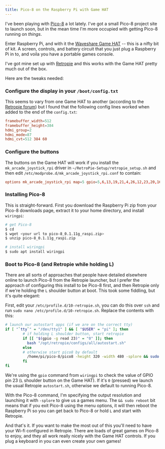 ```yaml
---
title: Pico-8 on the Raspberry Pi with Game HAT
---
```


I've been playing with [Pico-8](https://www.lexaloffle.com/pico-8.php) a lot lately. I've got a small Pico-8 project site to launch soon, but in the mean time I'm more occupied with getting Pico-8 running on _things_.

Enter Raspberry Pi, and with it the [Waveshare Game HAT](https://www.waveshare.com/wiki/Game_HAT) -- this is a nifty bit of kit. A screen, controls, and battery circuit that you just plug a Raspberry Pi in to, and voila you have a portable games console.

I've got mine set up with [Retropie](https://retropie.org.uk/) and this works with the Game HAT pretty much out of the box.

Here are the tweaks needed:

### Configure the display in your `/boot/config.txt`

This seems to vary from one Game HAT to another (according to the [Retropie forum](https://retropie.org.uk/forum/topic/20308/waveshare-game-hat-thoughts/9)) but I found that the following config lines worked when added to the end of the `config.txt`:

```conf
framebuffer_width=512
framebuffer_height=384
hdmi_group=2
hdmi_mode=87
hdmi_cvt=512 384 60
```

### Configure the buttons

The buttons on the Game HAT will work if you install the `mk_arcade_joystick_rpi` driver in `~/RetroPie-Setup/retropie_setup.sh` and then edit `/etc/modprobe.d/mk_arcade_joystick_rpi.conf` to contain:

```conf
options mk_arcade_joystick_rpi map=5 gpio=5,6,13,19,21,4,26,12,23,20,16,18
```

### Installing Pico-8

This is straight-forward. First you download the Raspberry Pi zip from your Pico-8 downloads page, extract it to your home directory, and install `wiringpi`:

```bash
# get Pico-8
$ cd
$ wget <your url to pico-8_0.1.11g_raspi.zip>
$ unzip pico-8_0.1.11g_raspi.zip

# install wiringpi
$ sudo apt install wiringpi
```
### Boot to Pico-8 (and Retropie while holding L)

There are all sorts of approaches that people have detailed elsewhere online to launch Pico-8 from the Retropie launcher, but I prefer the approach of configuring this install to be Pico-8 first, and then Retropie only if we're holding the `L` shoulder button at boot. This took some fiddling, but it's quite elegant:

First, edit your `/etc/profile.d/10-retropie.sh`, you can do this over `ssh` and run `sudo nano /etc/profile.d/10-retropie.sh`. Replace the contents with this:

```bash
# launch our autostart apps (if we are on the correct tty)
if [ "`tty`" = "/dev/tty1" ] && [ "$USER" = "pi" ]; then
        # if holding L shoulder button, start retropie
        if [[ "$(gpio -g read 23)" = "0" ]]; then
          bash "/opt/retropie/configs/all/autostart.sh"
        else
        # otherwise start pico8 by default
          /home/pi/pico-8/pico8 -height 320 -width 480 -splore && sudo reboot
        fi
fi
```

We're using the `gpio` command from `wiringpi` to check the value of GPIO pin 23 (`L` shoulder button on the Game HAT). If it's `0` (pressed) we launch the usual Retropie `autostart.sh`, otherwise we default to running Pico-8.

With the Pico-8 command, I'm specifying the output resolution and launching it with `-splore` to give us a games menu. The `&& sudo reboot` bit means that if you exit Pico-8 using the menu options, it will then reboot the Raspberry Pi so you can get back to Pico-8 or hold `L` and start with Retropie.


And that's it. If you want to make the most out of this you'll need to have your Wi-fi configured in Retropie. There are loads of great games on Pico-8 to enjoy, and they all work really nicely with the Game HAT controls. If you plug a keyboard in you can even create your own games!
